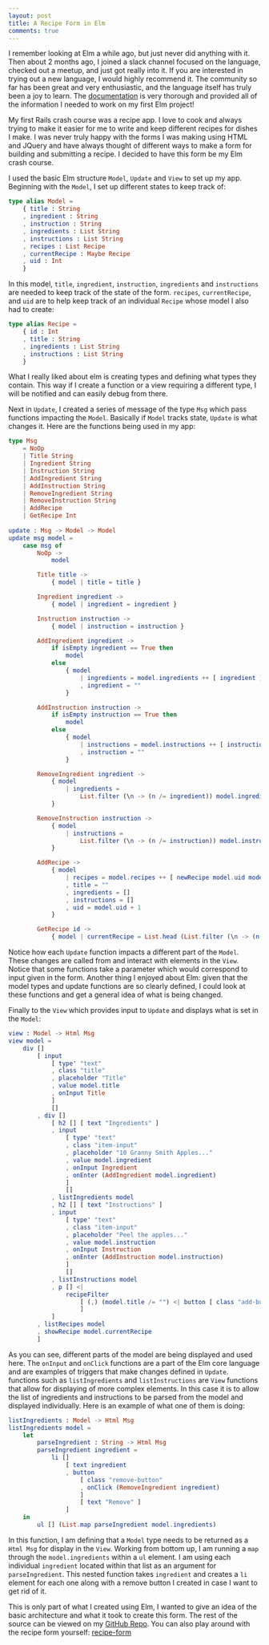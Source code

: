 ```yaml
---
layout: post
title: A Recipe Form in Elm
comments: true
---
```


I remember looking at Elm a while ago, but just never did anything with it. Then about 2 months ago, I joined a slack channel focused on the language, checked out a meetup, and just got really into it.  If you are interested in trying out a new language, I would highly recommend it. The community so far has been great and very enthusiastic, and the language itself has truly been a joy to learn. The [documentation](https://guide.elm-lang.org/) is very thorough and provided all of the information I needed to work on my first Elm project!

My first Rails crash course was a recipe app. I love to cook and always trying to make it easier for me to write and keep different recipes for dishes I make. I was never truly happy with the forms I was making using HTML and JQuery and have always thought of different ways to make a form for building and submitting a recipe. I decided to have this form be my Elm crash course.

I used the basic Elm structure `Model`, `Update` and `View` to set up my app. Beginning with the `Model`, I set up different states to keep track of:

```elm
type alias Model =
    { title : String
    , ingredient : String
    , instruction : String
    , ingredients : List String
    , instructions : List String
    , recipes : List Recipe
    , currentRecipe : Maybe Recipe
    , uid : Int
    }
```

In this model, `title`, `ingredient`, `instruction`, `ingredients` and `instructions` are needed to keep track of the state of the form. `recipes`, `currentRecipe`, and `uid` are to help keep track of an individual `Recipe` whose model I also had to create:

```elm
type alias Recipe =
    { id : Int
    , title : String
    , ingredients : List String
    , instructions : List String
    }
```

What I really liked about elm is creating types and defining what types they contain. This way if I create a function or a view requiring a different type, I will be notified and can easily debug from there. 

Next in `Update`, I created a series of message of the type `Msg` which pass functions impacting the `Model`. Basically if `Model` tracks state, `Update` is what changes it. Here are the functions being used in my app: 

```elm
type Msg
    = NoOp
    | Title String
    | Ingredient String
    | Instruction String
    | AddIngredient String
    | AddInstruction String
    | RemoveIngredient String
    | RemoveInstruction String
    | AddRecipe
    | GetRecipe Int
    
update : Msg -> Model -> Model
update msg model =
    case msg of
        NoOp ->
            model

        Title title ->
            { model | title = title }

        Ingredient ingredient ->
            { model | ingredient = ingredient }

        Instruction instruction ->
            { model | instruction = instruction }

        AddIngredient ingredient ->
            if isEmpty ingredient == True then
                model
            else
                { model
                    | ingredients = model.ingredients ++ [ ingredient ]
                    , ingredient = ""
                }

        AddInstruction instruction ->
            if isEmpty instruction == True then
                model
            else
                { model
                    | instructions = model.instructions ++ [ instruction ]
                    , instruction = ""
                }

        RemoveIngredient ingredient ->
            { model
                | ingredients =
                    List.filter (\n -> (n /= ingredient)) model.ingredients
            }

        RemoveInstruction instruction ->
            { model
                | instructions =
                    List.filter (\n -> (n /= instruction)) model.instructions
            }

        AddRecipe ->
            { model
                | recipes = model.recipes ++ [ newRecipe model.uid model.title model.ingredients model.instructions ]
                , title = ""
                , ingredients = []
                , instructions = []
                , uid = model.uid + 1
            }

        GetRecipe id ->
            { model | currentRecipe = List.head (List.filter (\n -> (n.id == id)) model.recipes) }
```

Notice how each `Update` function impacts a different part of the `Model`. These changes are called from and interact with elements in the `View`. Notice that some functions take a parameter which would correspond to input given in the form. Another thing I enjoyed about Elm: given that the model types and update functions are so clearly defined, I could look at these functions and get a general idea of what is being changed.

Finally to the `View` which provides input to `Update` and displays what is set in the `Model`:

```elm
view : Model -> Html Msg
view model =
    div []
        [ input
            [ type' "text"
            , class "title"
            , placeholder "Title"
            , value model.title
            , onInput Title
            ]
            []
        , div []
            [ h2 [] [ text "Ingredients" ]
            , input
                [ type' "text"
                , class "item-input"
                , placeholder "10 Granny Smith Apples..."
                , value model.ingredient
                , onInput Ingredient
                , onEnter (AddIngredient model.ingredient)
                ]
                []
            , listIngredients model
            , h2 [] [ text "Instructions" ]
            , input
                [ type' "text"
                , class "item-input"
                , placeholder "Peel the apples..."
                , value model.instruction
                , onInput Instruction
                , onEnter (AddInstruction model.instruction)
                ]
                []
            , listInstructions model
            , p [] <|
                recipeFilter
                    [ (,) (model.title /= "") <| button [ class "add-button", onClick (AddRecipe) ] [ text "Add Recipe" ]
                    ]
            ]
        , listRecipes model
        , showRecipe model.currentRecipe
        ]
```

As you can see, different parts of the model are being displayed and used here. The `onInput` and `onClick` functions are a part of the Elm core language and are examples of triggers that make changes defined in `Update`. functions such as `listIngredients` and `listInstructions` are `View` functions that allow for displaying of more complex elements. In this case it is to allow the list of ingredients and instructions to be parsed from the model and displayed individually. Here is an example of what one of them is doing:

```elm
listIngredients : Model -> Html Msg
listIngredients model =
    let
        parseIngredient : String -> Html Msg
        parseIngredient ingredient =
            li []
                [ text ingredient
                , button
                    [ class "remove-button"
                    , onClick (RemoveIngredient ingredient)
                    ]
                    [ text "Remove" ]
                ]
    in
        ul [] (List.map parseIngredient model.ingredients)
```

In this function, I am defining that a `Model` type needs to be returned as a `Html Msg` for display in the `View`.  Working from bottom up, I am running a `map` through the `model.ingredients` within a `ul` element.  I am using each individual `ingredient` located within that list as an argument for `parseIngredient`. This nested function takes `ingredient` and creates a `li` element for each one along with a remove button I created in case I want to get rid of it.

This is only part of what I created using Elm, I wanted to give an idea of the basic architecture and what it took to create this form.  The rest of the source can be viewed on my [GitHub Repo](https://github.com/mostlybadfly/recipe-form). You can also play around with the recipe form yourself: [recipe-form](http://www.mostlybadfly.com/recipe-form/)
